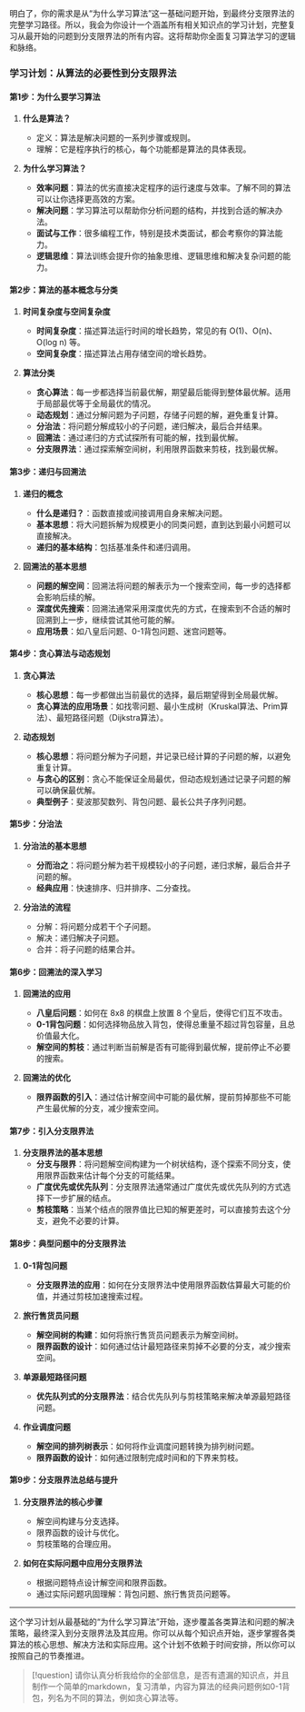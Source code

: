 明白了，你的需求是从“为什么学习算法”这一基础问题开始，到最终分支限界法的完整学习路径。所以，我会为你设计一个涵盖所有相关知识点的学习计划，完整复习从最开始的问题到分支限界法的所有内容。这将帮助你全面复习算法学习的逻辑和脉络。

### 学习计划：从算法的必要性到分支限界法

#### **第1步：为什么要学习算法**
1. **什么是算法？**
   - 定义：算法是解决问题的一系列步骤或规则。
   - 理解：它是程序执行的核心，每个功能都是算法的具体表现。

2. **为什么学习算法？**
   - **效率问题**：算法的优劣直接决定程序的运行速度与效率。了解不同的算法可以让你选择更高效的方案。
   - **解决问题**：学习算法可以帮助你分析问题的结构，并找到合适的解决办法。
   - **面试与工作**：很多编程工作，特别是技术类面试，都会考察你的算法能力。
   - **逻辑思维**：算法训练会提升你的抽象思维、逻辑思维和解决复杂问题的能力。

#### **第2步：算法的基本概念与分类**
1. **时间复杂度与空间复杂度**
   - **时间复杂度**：描述算法运行时间的增长趋势，常见的有 O(1)、O(n)、O(log n) 等。
   - **空间复杂度**：描述算法占用存储空间的增长趋势。

2. **算法分类**
   - **贪心算法**：每一步都选择当前最优解，期望最后能得到整体最优解。适用于局部最优等于全局最优的情况。
   - **动态规划**：通过分解问题为子问题，存储子问题的解，避免重复计算。
   - **分治法**：将问题分解成较小的子问题，递归解决，最后合并结果。
   - **回溯法**：通过递归的方式试探所有可能的解，找到最优解。
   - **分支限界法**：通过探索解空间树，利用限界函数来剪枝，找到最优解。

#### **第3步：递归与回溯法**
1. **递归的概念**
   - **什么是递归？**：函数直接或间接调用自身来解决问题。
   - **基本思想**：将大问题拆解为规模更小的同类问题，直到达到最小问题可以直接解决。
   - **递归的基本结构**：包括基准条件和递归调用。

2. **回溯法的基本思想**
   - **问题的解空间**：回溯法将问题的解表示为一个搜索空间，每一步的选择都会影响后续的解。
   - **深度优先搜索**：回溯法通常采用深度优先的方式，在搜索到不合适的解时回溯到上一步，继续尝试其他可能的解。
   - **应用场景**：如八皇后问题、0-1背包问题、迷宫问题等。

#### **第4步：贪心算法与动态规划**
1. **贪心算法**
   - **核心思想**：每一步都做出当前最优的选择，最后期望得到全局最优解。
   - **贪心算法的应用场景**：如找零问题、最小生成树（Kruskal算法、Prim算法）、最短路径问题（Dijkstra算法）。

2. **动态规划**
   - **核心思想**：将问题分解为子问题，并记录已经计算的子问题的解，以避免重复计算。
   - **与贪心的区别**：贪心不能保证全局最优，但动态规划通过记录子问题的解可以确保最优解。
   - **典型例子**：斐波那契数列、背包问题、最长公共子序列问题。

#### **第5步：分治法**
1. **分治法的基本思想**
   - **分而治之**：将问题分解为若干规模较小的子问题，递归求解，最后合并子问题的解。
   - **经典应用**：快速排序、归并排序、二分查找。

2. **分治法的流程**
   - 分解：将问题分成若干个子问题。
   - 解决：递归解决子问题。
   - 合并：将子问题的结果合并。

#### **第6步：回溯法的深入学习**
1. **回溯法的应用**
   - **八皇后问题**：如何在 8x8 的棋盘上放置 8 个皇后，使得它们互不攻击。
   - **0-1背包问题**：如何选择物品放入背包，使得总重量不超过背包容量，且总价值最大化。
   - **解空间的剪枝**：通过判断当前解是否有可能得到最优解，提前停止不必要的搜索。

2. **回溯法的优化**
   - **限界函数的引入**：通过估计解空间中可能的最优解，提前剪掉那些不可能产生最优解的分支，减少搜索空间。

#### **第7步：引入分支限界法**
1. **分支限界法的基本思想**
   - **分支与限界**：将问题解空间构建为一个树状结构，逐个探索不同分支，使用限界函数来估计每个分支的可能结果。
   - **广度优先或优先队列**：分支限界法通常通过广度优先或优先队列的方式选择下一步扩展的结点。
   - **剪枝策略**：当某个结点的限界值比已知的解更差时，可以直接剪去这个分支，避免不必要的计算。

#### **第8步：典型问题中的分支限界法**
1. **0-1背包问题**
   - **分支限界法的应用**：如何在分支限界法中使用限界函数估算最大可能的价值，并通过剪枝加速搜索过程。

2. **旅行售货员问题**
   - **解空间树的构建**：如何将旅行售货员问题表示为解空间树。
   - **限界函数的设计**：如何通过估计最短路径来剪掉不必要的分支，减少搜索空间。

3. **单源最短路径问题**
   - **优先队列式的分支限界法**：结合优先队列与剪枝策略来解决单源最短路径问题。

4. **作业调度问题**
   - **解空间的排列树表示**：如何将作业调度问题转换为排列树问题。
   - **限界函数的设计**：如何通过限制完成时间和的下界来剪枝。

#### **第9步：分支限界法总结与提升**
1. **分支限界法的核心步骤**
   - 解空间构建与分支选择。
   - 限界函数的设计与优化。
   - 剪枝策略的合理应用。

2. **如何在实际问题中应用分支限界法**
   - 根据问题特点设计解空间和限界函数。
   - 通过实际问题巩固理解：背包问题、旅行售货员问题等。

---

这个学习计划从最基础的“为什么学习算法”开始，逐步覆盖各类算法和问题的解决策略，最终深入到分支限界法及其应用。你可以从每个知识点开始，逐步掌握各类算法的核心思想、解决方法和实际应用。这个计划不依赖于时间安排，所以你可以按照自己的节奏推进。


>[!question]
>请你认真分析我给你的全部信息，是否有遗漏的知识点，并且制作一个简单的markdown，复习清单，内容为算法的经典问题例如0-1背包，列名为不同的算法，例如贪心算法等。


